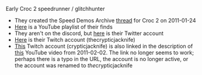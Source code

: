 Early Croc 2 speedrunner / glitchhunter
- They created the Speed Demos Archive [thread](https://forum.speeddemosarchive.com/post/croc_2_pc_version.html) for Croc 2 on 2011-01-24
- [Here](https://youtube.com/playlist?list=PLF4F73D8FD331B3B4&si=YMdKZl2hCaZCtVzs) is a YouTube playlist of their finds
- They aren't on the discord, but [here](https://twitter.com/CrypticJacknife) is their Twitter account
- [Here](https://www.twitch.tv/thecrypticjacknife) is their Twitch account (thecrypticjacknife)
- [This](http://www.twitch.tv/crypticjacknife/new) Twitch account (crypticjacknife) is also linked in the description of [this](https://youtu.be/SLubuOP7oUY?si=3w4D7fnyqRzTx94v) YouTube video from 2011-02-02. The link no longer seems to work; perhaps there is a typo in the URL, the account is no longer active, or the account was renamed to *the*crypticjacknife
